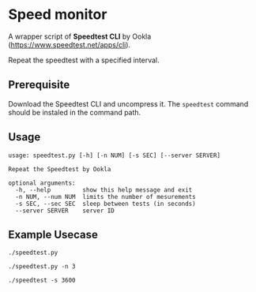 # Speed monitor
A wrapper script of **Speedtest CLI** by Ookla (https://www.speedtest.net/apps/cli).

Repeat the speedtest with a specified interval.

## Prerequisite
Download the Speedtest CLI and uncompress it.
The `speedtest` command should be instaled in the command path.

## Usage
```
usage: speedtest.py [-h] [-n NUM] [-s SEC] [--server SERVER]

Repeat the Speedtest by Ookla

optional arguments:
  -h, --help         show this help message and exit
  -n NUM, --num NUM  limits the number of mesurements
  -s SEC, --sec SEC  sleep between tests (in seconds)
  --server SERVER    server ID
```

## Example Usecase
```
./speedtest.py
```
```
./speedtest.py -n 3
```
```
./speedtest -s 3600
```
